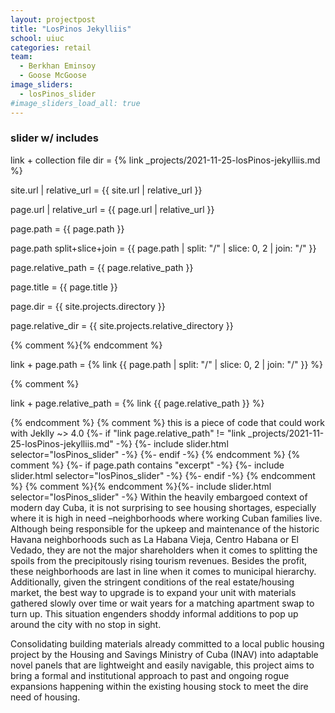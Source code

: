```yaml
---
layout: projectpost
title: "LosPinos Jekylliis"
school: uiuc
categories: retail
team:
  - Berkhan Eminsoy
  - Goose McGoose 
image_sliders:
  - losPinos_slider
#image_sliders_load_all: true
---
```

### slider w/ includes
<p>link + collection file dir =  {% link _projects/2021-11-25-losPinos-jekylliis.md %}</p>
<p>site.url | relative_url = {{ site.url | relative_url }}</p>
<p>page.url | relative_url = {{ page.url | relative_url }}</p>
<p>page.path = {{ page.path }}</p>
<p>page.path split+slice+join = {{ page.path | split: "/" | slice: 0, 2 | join: "/" }}</p>
<p>page.relative_path = {{ page.relative_path }}</p>
<p>page.title = {{ page.title }}</p>
<p>page.dir = {{ site.projects.directory }}</p>
<p>page.relative_dir = {{ site.projects.relative_directory }}</p>
{% comment %}{% endcomment %}<p>link + page.path = {% link {{ page.path | split: "/" | slice: 0, 2 | join: "/" }} %}</p>
{% comment %}<p>link + page.relative_path = {% link {{ page.relative_path }} %}</p>{% endcomment %}
{% comment %}
this is a piece of code that could work with Jeklly ~> 4.0
{%- if "link page.relative_path" != "link _projects/2021-11-25-losPinos-jekylliis.md" -%}
  {%- include slider.html selector="losPinos_slider" -%}
{%- endif -%}
{% endcomment %}
{% comment %}
{%- if page.path contains "excerpt" -%}
  {%- include slider.html selector="losPinos_slider" -%}
{%- endif -%}
{% endcomment %}
{% comment %}{% endcomment %}{%- include slider.html selector="losPinos_slider" -%}
Within the heavily embargoed context of modern day Cuba, it is not surprising to see housing shortages, especially where it is high in need –neighborhoods where working Cuban families live. Although being responsible for the upkeep and maintenance of the historic Havana neighborhoods such as La Habana Vieja, Centro Habana or El Vedado, they are not the major shareholders when it comes to splitting the spoils from the precipitously rising tourism revenues. Besides the profit, these neighborhoods are last in line when it comes to municipal hierarchy. Additionally, given the stringent conditions of the real estate/housing market, the best way to upgrade is to expand your unit with materials gathered slowly over time or wait years for a matching apartment swap to turn up. This situation engenders shoddy informal additions to pop up around the city with no stop in sight.

Consolidating building materials already committed to a local public housing project by the Housing and Savings Ministry of Cuba (INAV) into adaptable novel panels that are lightweight and easily navigable, this project aims to bring a formal and institutional approach to past and ongoing rogue expansions happening within the existing housing stock to meet the dire need of housing.
